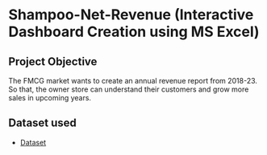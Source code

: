 # Shampoo-Net-Revenue (Interactive Dashboard Creation using MS Excel)
## Project Objective
The FMCG market wants to create an annual revenue report from 2018-23. So that, the owner store can understand their customers and grow more sales in upcoming years.
## Dataset used
- <a href = "https://github.com/TahaNadir/Shampoo-Net-Revenue/blob/main/dataset_shampoo.csv"> Dataset</a>
